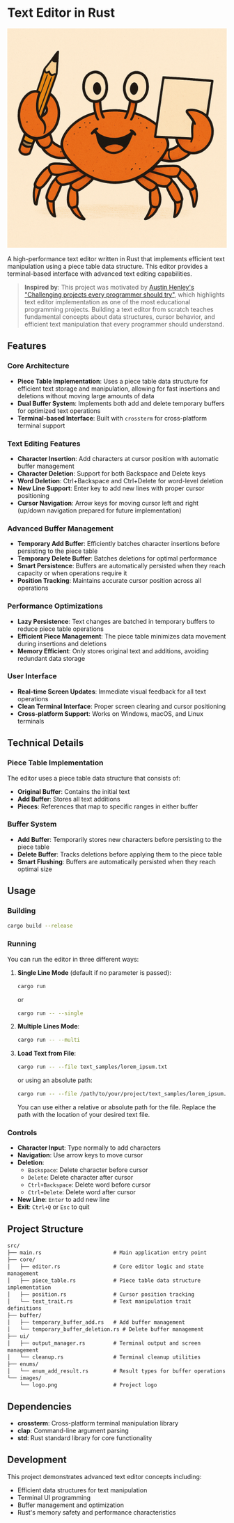 # Text Editor in Rust

![Text Editor Logo](src/images/logo.png)

A high-performance text editor written in Rust that implements efficient text manipulation using a piece table data structure. This editor provides a terminal-based interface with advanced text editing capabilities.

> **Inspired by**: This project was motivated by [Austin Henley's "Challenging projects every programmer should try"](https://austinhenley.com/blog/challengingprojects.html), which highlights text editor implementation as one of the most educational programming projects. Building a text editor from scratch teaches fundamental concepts about data structures, cursor behavior, and efficient text manipulation that every programmer should understand.

## Features

### Core Architecture
- **Piece Table Implementation**: Uses a piece table data structure for efficient text storage and manipulation, allowing for fast insertions and deletions without moving large amounts of data
- **Dual Buffer System**: Implements both add and delete temporary buffers for optimized text operations
- **Terminal-based Interface**: Built with `crossterm` for cross-platform terminal support

### Text Editing Features
- **Character Insertion**: Add characters at cursor position with automatic buffer management
- **Character Deletion**: Support for both Backspace and Delete keys
- **Word Deletion**: Ctrl+Backspace and Ctrl+Delete for word-level deletion
- **New Line Support**: Enter key to add new lines with proper cursor positioning
- **Cursor Navigation**: Arrow keys for moving cursor left and right (up/down navigation prepared for future implementation)

### Advanced Buffer Management
- **Temporary Add Buffer**: Efficiently batches character insertions before persisting to the piece table
- **Temporary Delete Buffer**: Batches deletions for optimal performance
- **Smart Persistence**: Buffers are automatically persisted when they reach capacity or when operations require it
- **Position Tracking**: Maintains accurate cursor position across all operations

### Performance Optimizations
- **Lazy Persistence**: Text changes are batched in temporary buffers to reduce piece table operations
- **Efficient Piece Management**: The piece table minimizes data movement during insertions and deletions
- **Memory Efficient**: Only stores original text and additions, avoiding redundant data storage

### User Interface
- **Real-time Screen Updates**: Immediate visual feedback for all text operations
- **Clean Terminal Interface**: Proper screen clearing and cursor positioning
- **Cross-platform Support**: Works on Windows, macOS, and Linux terminals

## Technical Details

### Piece Table Implementation
The editor uses a piece table data structure that consists of:
- **Original Buffer**: Contains the initial text
- **Add Buffer**: Stores all text additions
- **Pieces**: References that map to specific ranges in either buffer

### Buffer System
- **Add Buffer**: Temporarily stores new characters before persisting to the piece table
- **Delete Buffer**: Tracks deletions before applying them to the piece table
- **Smart Flushing**: Buffers are automatically persisted when they reach optimal size

## Usage

### Building
```bash
cargo build --release
```

### Running

You can run the editor in three different ways:

1. **Single Line Mode** (default if no parameter is passed):
   ```bash
   cargo run
   ```
   or
   ```bash
   cargo run -- --single
   ```

2. **Multiple Lines Mode**:
   ```bash
   cargo run -- --multi
   ```

3. **Load Text from File**:
   ```bash
   cargo run -- --file text_samples/lorem_ipsum.txt
   ```
   or using an absolute path:
   ```bash
   cargo run -- --file /path/to/your/project/text_samples/lorem_ipsum.txt
   ```
   You can use either a relative or absolute path for the file.
   Replace the path with the location of your desired text file.

### Controls
- **Character Input**: Type normally to add characters
- **Navigation**: Use arrow keys to move cursor
- **Deletion**: 
  - `Backspace`: Delete character before cursor
  - `Delete`: Delete character after cursor
  - `Ctrl+Backspace`: Delete word before cursor
  - `Ctrl+Delete`: Delete word after cursor
- **New Line**: `Enter` to add new line
- **Exit**: `Ctrl+Q` or `Esc` to quit

## Project Structure

```
src/
├── main.rs                       # Main application entry point
├── core/
│   ├── editor.rs                 # Core editor logic and state management
│   ├── piece_table.rs            # Piece table data structure implementation
│   ├── position.rs               # Cursor position tracking
│   └── text_trait.rs             # Text manipulation trait definitions
├── buffer/
│   ├── temporary_buffer_add.rs   # Add buffer management
│   └── temporary_buffer_deletion.rs # Delete buffer management
├── ui/
│   ├── output_manager.rs         # Terminal output and screen management
│   └── cleanup.rs                # Terminal cleanup utilities
├── enums/
│   └── enum_add_result.rs        # Result types for buffer operations
└── images/
    └── logo.png                  # Project logo
```

## Dependencies

- **crossterm**: Cross-platform terminal manipulation library
- **clap**: Command-line argument parsing
- **std**: Rust standard library for core functionality

## Development

This project demonstrates advanced text editor concepts including:
- Efficient data structures for text manipulation
- Terminal UI programming
- Buffer management and optimization
- Rust's memory safety and performance characteristics
